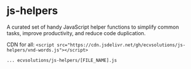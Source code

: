 # js-helpers
A curated set of handy JavaScript helper functions to simplify common tasks, improve productivity, and reduce code duplication.

CDN for all:
```<script src="https://cdn.jsdelivr.net/gh/ecvsolutions/js-helpers/vnd-words.js"></script>```

```... ecvsolutions/js-helpers/[FILE_NAME].js```
